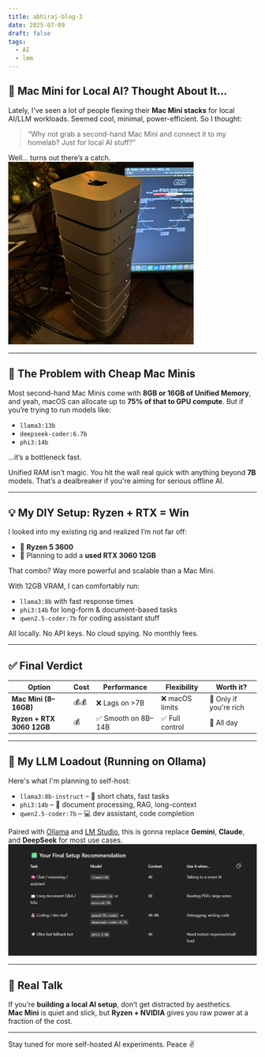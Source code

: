 ```yaml
---
title: abhiraj-blog-3
date: 2025-07-09
draft: false
tags:
  - AI
  - lmm
---
```

## 🧠 Mac Mini for Local AI? Thought About It...

Lately, I’ve seen a lot of people flexing their **Mac Mini stacks** for local AI/LLM workloads. Seemed cool, minimal, power-efficient. So I thought:

> “Why not grab a second-hand Mac Mini and connect it to my homelab? Just for local AI stuff?”

Well... turns out there’s a catch.
![Pasted image 20250709182344.png](/images/Pasted%20image%2020250709182344.png)

---

## 🚧 The Problem with Cheap Mac Minis

Most second-hand Mac Minis come with **8GB or 16GB of Unified Memory**, and yeah, macOS can allocate up to **75% of that to GPU compute**. But if you’re trying to run models like:

- `llama3:13b`
- `deepseek-coder:6.7b`
- `phi3:14b`

…it’s a bottleneck fast.

Unified RAM isn't magic. You hit the wall real quick with anything beyond **7B** models. That’s a dealbreaker if you're aiming for serious offline AI.

---

## 💡 My DIY Setup: Ryzen + RTX = Win

I looked into my existing rig and realized I’m not far off:

- 🧠 **Ryzen 5 3600**
- 🔧 Planning to add a **used RTX 3060 12GB**

That combo? Way more powerful and scalable than a Mac Mini.

With 12GB VRAM, I can comfortably run:

- `llama3:8b` with fast response times
- `phi3:14b` for long-form & document-based tasks
- `qwen2.5-coder:7b` for coding assistant stuff

All locally. No API keys. No cloud spying. No monthly fees.

---

## ✅ Final Verdict

| Option | Cost | Performance | Flexibility | Worth it? |
|-------|------|-------------|-------------|-----------|
| **Mac Mini (8–16GB)** | 💰💰 | ❌ Lags on >7B | ❌ macOS limits | 🤷 Only if you're rich |
| **Ryzen + RTX 3060 12GB** | 💰 | ✅ Smooth on 8B–14B | ✅ Full control | 💯 All day |

---

## 🧠 My LLM Loadout (Running on Ollama)

Here's what I'm planning to self-host:

- `llama3:8b-instruct` – 💬 short chats, fast tasks  
- `phi3:14b` – 📄 document processing, RAG, long-context  
- `qwen2.5-coder:7b` – 💻 dev assistant, code completion

Paired with [Ollama](https://ollama.com) and [LM Studio](https://lmstudio.ai), this is gonna replace **Gemini**, **Claude**, and **DeepSeek** for most use cases.
![Pasted image 20250709182147.png](/images/Pasted%20image%2020250709182147.png)

---

## 💬 Real Talk

If you’re **building a local AI setup**, don’t get distracted by aesthetics.  
**Mac Mini** is quiet and slick, but **Ryzen + NVIDIA** gives you raw power at a fraction of the cost.

---

Stay tuned for more self-hosted AI experiments. Peace ✌️  